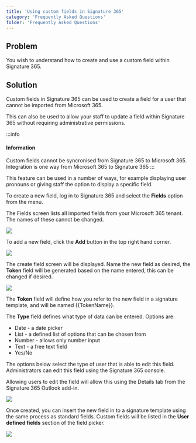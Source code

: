 ```yaml
---
title: 'Using custom fields in Signature 365'
category: 'Frequently Asked Questions'
folder: 'Frequently Asked Questions'
---
```


## Problem

You wish to understand how to create and use a custom field within Signature 365.

## Solution

Custom fields in Signature 365 can be used to create a field for a user that cannot be imported from Microsoft 365.  

This can also be used to allow your staff to update a field within Signature 365 without requiring administrative permissions.

:::info
#### Information

Custom fields cannot be syncronised from Signature 365 to Microsoft 365. Integration is one way from Microsoft 365 to Signature 365
:::

This feature can be used in a number of ways, for example displaying user pronouns or giving staff the option to display a specific field.

To create a new field, log in to Signature 365 and select the **Fields** option from the menu.

The Fields screen lists all imported fields from your Microsoft 365 tenant. The names of these cannot be changed.

![](https://s3.amazonaws.com/cdn.freshdesk.com/data/helpdesk/attachments/production/1133089651/original/oqyMT3J-lFGem34P2Hzxyim1FperVBJRrw.png?1687356413)

To add a new field, click the **Add** button in the top right hand corner.

![](https://s3.amazonaws.com/cdn.freshdesk.com/data/helpdesk/attachments/production/1133089666/original/L2OY89d0mxUI3ZyHtGpztv7ZwcnaQVFrsQ.png?1687356430)

The create field screen will be displayed. Name the new field as desired, the **Token** field will be generated based on the name entered, this can be changed if desired.

![](https://s3.amazonaws.com/cdn.freshdesk.com/data/helpdesk/attachments/production/1133089599/original/3IvXqB5lNZwfSk4OETycENO0v_wG99cskw.png?1687356344)

The **Token** field will define how you refer to the new field in a signature template, and will be named {{TokenName}}.

The **Type** field defines what type of data can be entered. Options are:

*   Date - a date picker
*   List - a defined list of options that can be chosen from
*   Number - allows only number input
*   Text - a free text field
*   Yes/No

The options below select the type of user that is able to edit this field. Administrators can edit this field using the Signature 365 console.  

Allowing users to edit the field will allow this using the Details tab from the Signature 365 Outlook add-in.

![](https://s3.amazonaws.com/cdn.freshdesk.com/data/helpdesk/attachments/production/1133089714/original/mEmOw4qNmaaXmRcfZSdnTg-zs0-VJ4IC8A.png?1687356506)

Once created, you can insert the new field in to a signature template using the same process as standard fields. Custom fields will be listed in the **User defined fields** section of the field picker.

![](https://s3.amazonaws.com/cdn.freshdesk.com/data/helpdesk/attachments/production/1133090036/original/7R4hywuv-IBOQnxyagLUkX8oDfrvy63amQ.png?1687356835)